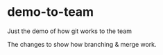 # demo-to-team
Just the demo of how git works to the team

The changes to show how branching & merge work.
